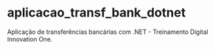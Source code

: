 # aplicacao_transf_bank_dotnet
Aplicação de transferências bancárias com .NET - Treinamento Digital Innovation One.
